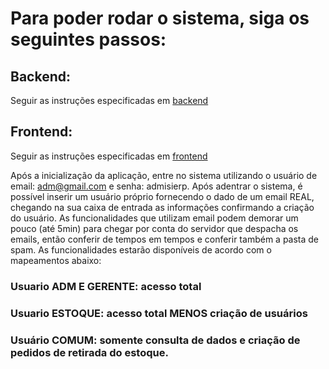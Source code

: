 # Para poder rodar o sistema, siga os seguintes passos:

## Backend:
Seguir as instruções especificadas em [backend](./backend/README.md) 

## Frontend:
Seguir as instruções especificadas em [frontend](./frontend/README.md) 

Após a inicialização da aplicação, entre no sistema utilizando o usuário de email: adm@gmail.com e senha: admisierp. Após adentrar o sistema, é possível inserir um usuário próprio fornecendo o dado de um email REAL, chegando na sua caixa de entrada as informações confirmando a criação do usuário. As funcionalidades que utilizam email podem demorar um pouco (até 5min) para chegar por conta do servidor que despacha os emails, então conferir de tempos em tempos e conferir também a pasta de spam. As funcionalidades estarão disponíveis de acordo com o mapeamentos abaixo:

### Usuario ADM E GERENTE: acesso total

### Usuario ESTOQUE: acesso total MENOS criação de usuários

### Usuário COMUM: somente consulta de dados e criação de pedidos de retirada do estoque.